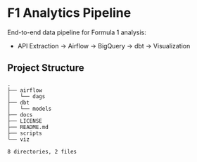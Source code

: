 # F1 Analytics Pipeline

End-to-end data pipeline for Formula 1 analysis:

- API Extraction → Airflow → BigQuery → dbt → Visualization

## Project Structure

```
.
├── airflow
│   └── dags
├── dbt
│   └── models
├── docs
├── LICENSE
├── README.md
├── scripts
└── viz

8 directories, 2 files
```
